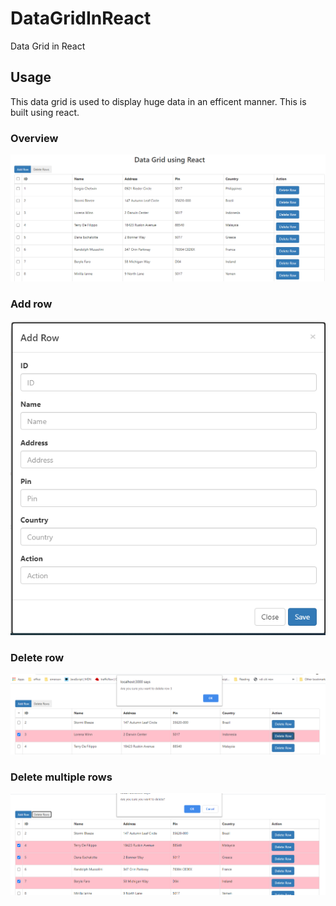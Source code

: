 # DataGridInReact
Data Grid in React

## Usage
This data grid is used to display huge data in an efficent manner.
This is built using react.

### Overview
![Screenshot](/images/screen1.png)

### Add row
![Add Row](/images/screen2.png)

### Delete row
![Delete Row](/images/screen3.png)

### Delete multiple rows
![Delete Row](/images/screen4.png)